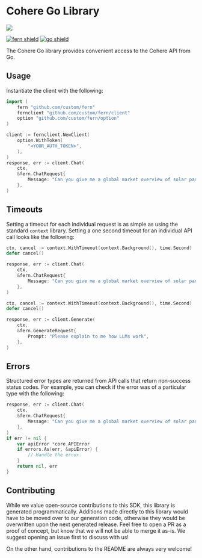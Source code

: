 # Cohere Go Library

![](https://raw.githubusercontent.com/cohere-ai/cohere-typescript/5188b11a6e91727fdd4d46f4a690419ad204224d/banner.png)

[![fern shield](https://img.shields.io/badge/%F0%9F%8C%BF-SDK%20generated%20by%20Fern-brightgreen)](https://github.com/fern-api/fern)
[![go shield](https://img.shields.io/badge/go-docs-blue)](https://pkg.go.dev/github.com/cohere-ai/cohere-go)

The Cohere Go library provides convenient access to the Cohere API from Go.

## Usage

Instantiate the client with the following:

```go
import (
	fern "github.com/custom/fern"
	fernclient "github.com/custom/fern/client"
	option "github.com/custom/fern/option"
)

client := fernclient.NewClient(
	option.WithToken(
		"<YOUR_AUTH_TOKEN>",
	),
)
response, err := client.Chat(
	ctx,
	&fern.ChatRequest{
		Message: "Can you give me a global market overview of solar panels?",
	},
)
```

## Timeouts

Setting a timeout for each individual request is as simple as
using the standard `context` library. Setting a one second timeout
for an individual API call looks like the following:

```go
ctx, cancel := context.WithTimeout(context.Background(), time.Second)
defer cancel()

response, err := client.Chat(
	ctx,
	&fern.ChatRequest{
		Message: "Can you give me a global market overview of solar panels?",
	},
)
```

```go
ctx, cancel := context.WithTimeout(context.Background(), time.Second)
defer cancel()

response, err := client.Generate(
	ctx,
	&fern.GenerateRequest{
		Prompt: "Please explain to me how LLMs work",
	},
)
```

## Errors

Structured error types are returned from API calls that return non-success status codes.
For example, you can check if the error was of a particular type with the following:

```go
response, err := client.Chat(
	ctx,
	&fern.ChatRequest{
		Message: "Can you give me a global market overview of solar panels?",
	},
)
if err != nil {
	var apiError *core.APIError
	if errors.As(err, &apiError) {
		// Handle the error.
	}
	return nil, err
}
```

## Contributing

While we value open-source contributions to this SDK, this library is generated programmatically.
Additions made directly to this library would have to be moved over to our generation code,
otherwise they would be overwritten upon the next generated release. Feel free to open a PR as
a proof of concept, but know that we will not be able to merge it as-is. We suggest opening
an issue first to discuss with us!

On the other hand, contributions to the README are always very welcome!
